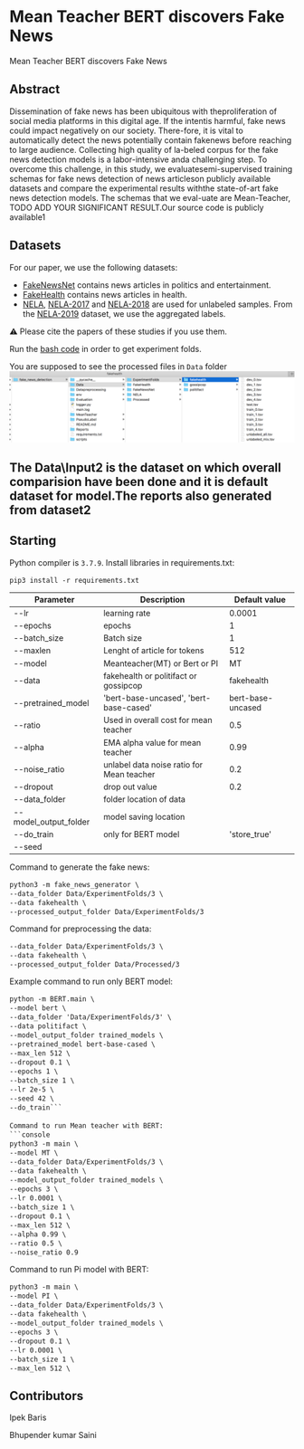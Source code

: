 # Mean Teacher BERT discovers Fake News
Mean Teacher BERT discovers Fake News

## Abstract
Dissemination  of  fake  news  has  been  ubiquitous  with  theproliferation of social media platforms in this digital age. If the intentis  harmful,  fake  news  could  impact  negatively  on  our  society.  There-fore, it is vital to automatically detect the news potentially contain fakenews  before  reaching  to  large  audience.  Collecting  high  quality  of  la-beled corpus for the fake news detection models is a labor-intensive anda challenging step. To overcome this challenge, in this study, we evaluatesemi-supervised training schemas for fake news detection of news articleson publicly available datasets and compare the experimental results withthe state-of-art fake news detection models. The schemas that we eval-uate are Mean-Teacher, TODO ADD YOUR SIGNIFICANT RESULT.Our source code is publicly available1

## Datasets

For our paper, we use the following datasets:

* [FakeNewsNet](https://github.com/KaiDMML/FakeNewsNet) contains news articles in politics and entertainment.
* [FakeHealth](https://zenodo.org/record/3862989) contains news articles in health.
* [NELA](https://dataverse.harvard.edu/dataverse/nela), [NELA-2017](https://dataverse.harvard.edu/dataset.xhtml?persistentId=doi:10.7910/DVN/ZCXSKG) and [NELA-2018](https://dataverse.harvard.edu/dataset.xhtml?persistentId=doi:10.7910/DVN/ULHLCB) are used for unlabeled samples. From the [NELA-2019]() dataset, we use the aggregated labels. 

:warning: Please cite the papers of these studies if you use them. 

Run the [bash code](scripts/data_processing.sh) in order to get experiment folds.


You are supposed to see the processed files in `Data` folder
![ddata_directory](images/folder_dir.png)
## The Data\Input2 is the dataset on which overall comparision have been done and it is default dataset for model.The reports also generated from dataset2

## Starting
Python compiler is `3.7.9`.
Install libraries in requirements.txt:
```console
pip3 install -r requirements.txt
```

| Parameter | Description | Default value|
|-----------|-------------|--------------|
|--lr | learning rate| 0.0001|
|--epochs | epochs| 1|
|--batch_size | Batch size | 1|
|--maxlen | Lenght of article for tokens | 512|
|--model | Meanteacher(MT) or Bert or PI |MT| 
|--data | fakehealth or politifact or gossipcop |fakehealth|
|--pretrained_model|'bert-base-uncased', 'bert-base-cased'|bert-base-uncased|
|--ratio | Used in overall cost for mean teacher | 0.5|
|--alpha | EMA alpha value for mean teacher| 0.99|
|--noise_ratio |unlabel data noise ratio for Mean teacher|0.2|
|--dropout|drop out value |0.2|
|--data_folder|folder location of data| |
|--model_output_folder| model saving location| |
|--do_train| only for BERT model |'store_true'|
|--seed| | |



Command to generate the fake news:
```console
python3 -m fake_news_generator \
--data_folder Data/ExperimentFolds/3 \
--data fakehealth \
--processed_output_folder Data/ExperimentFolds/3
```
Command for preprocessing the data:
```console
--data_folder Data/ExperimentFolds/3 \
--data fakehealth \
--processed_output_folder Data/Processed/3
```

Example command to run only BERT model:
```console
python -m BERT.main \
--model bert \
--data_folder 'Data/ExperimentFolds/3' \
--data politifact \
--model_output_folder trained_models \
--pretrained_model bert-base-cased \
--max_len 512 \
--dropout 0.1 \
--epochs 1 \
--batch_size 1 \
--lr 2e-5 \
--seed 42 \
--do_train```

Command to run Mean teacher with BERT:
```console
python3 -m main \
--model MT \
--data_folder Data/ExperimentFolds/3 \
--data fakehealth \
--model_output_folder trained_models \
--epochs 3 \
--lr 0.0001 \
--batch_size 1 \
--dropout 0.1 \
--max_len 512 \
--alpha 0.99 \
--ratio 0.5 \
--noise_ratio 0.9
```
Command to run Pi model with BERT:
```console
python3 -m main \
--model PI \
--data_folder Data/ExperimentFolds/3 \
--data fakehealth \
--model_output_folder trained_models \
--epochs 3 \
--dropout 0.1 \
--lr 0.0001 \
--batch_size 1 \
--max_len 512 \
```


## Contributors
Ipek Baris 

Bhupender kumar Saini

